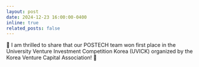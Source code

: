 ```yaml
---
layout: post
date: 2024-12-23 16:00:00-0400
inline: true
related_posts: false
---
```


🎉 I am thrilled to share that our POSTECH team won first place in the University Venture Investment Competition Korea (UVICK) organized by the Korea Venture Capital Association! 🥇
